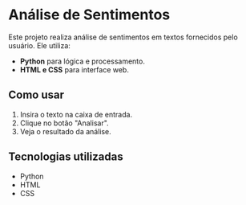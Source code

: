 # Análise de Sentimentos

Este projeto realiza análise de sentimentos em textos fornecidos pelo usuário. Ele utiliza:
- **Python** para lógica e processamento.
- **HTML e CSS** para interface web.

## Como usar
1. Insira o texto na caixa de entrada.
2. Clique no botão "Analisar".
3. Veja o resultado da análise.

## Tecnologias utilizadas
- Python
- HTML
- CSS

